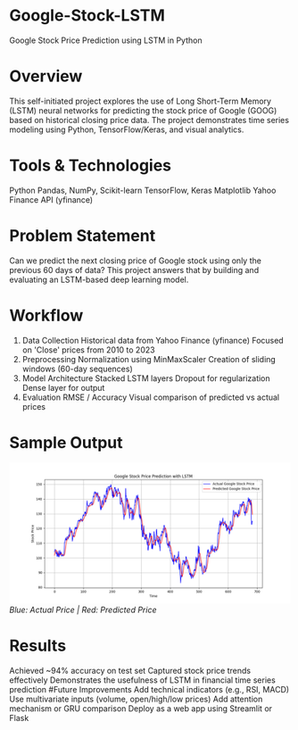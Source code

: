 # Google-Stock-LSTM
Google Stock Price Prediction using LSTM in Python
# Overview
This self-initiated project explores the use of Long Short-Term Memory (LSTM) neural networks for predicting the stock price of Google (GOOG) based on historical closing price data. The project demonstrates time series modeling using Python, TensorFlow/Keras, and visual analytics.
# Tools & Technologies
Python
Pandas, NumPy, Scikit-learn
TensorFlow, Keras
Matplotlib
Yahoo Finance API (yfinance)
#  Problem Statement
Can we predict the next closing price of Google stock using only the previous 60 days of data? This project answers that by building and evaluating an LSTM-based deep learning model.
# Workflow
1. Data Collection
   Historical data from Yahoo Finance (yfinance)
   Focused on 'Close' prices from 2010 to 2023
2. Preprocessing
   Normalization using MinMaxScaler
   Creation of sliding windows (60-day sequences)
3. Model Architecture
   Stacked LSTM layers
   Dropout for regularization
   Dense layer for output
4. Evaluation
   RMSE / Accuracy
   Visual comparison of predicted vs actual prices

# Sample Output
![Prediction Plot](google_stock_prediction.png)  
*Blue: Actual Price | Red: Predicted Price*


# Results
Achieved ~94% accuracy on test set
Captured stock price trends effectively
Demonstrates the usefulness of LSTM in financial time series prediction
#Future Improvements
Add technical indicators (e.g., RSI, MACD)
Use multivariate inputs (volume, open/high/low prices)
Add attention mechanism or GRU comparison
Deploy as a web app using Streamlit or Flask

